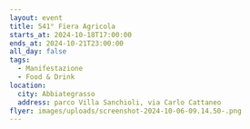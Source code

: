 ```yaml
---
layout: event
title: 541° Fiera Agricola
starts_at: 2024-10-18T17:00:00
ends_at: 2024-10-21T23:00:00
all_day: false
tags:
  - Manifestazione
  - Food & Drink
location:
  city: Abbiategrasso
  address: parco Villa Sanchioli, via Carlo Cattaneo
flyer: images/uploads/screenshot-2024-10-06-09.14.50-.png
---
```

